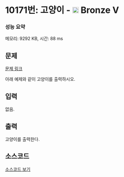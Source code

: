 # 10171번: 고양이 - <img src="https://static.solved.ac/tier_small/1.svg" style="height:20px" /> Bronze V

<!-- performance -->
### 성능 요약
메모리: 9292 KB, 시간: 88 ms
<!-- end -->

## 문제

[문제 링크](https://boj.kr/10171)

<p>아래 예제와 같이 고양이를 출력하시오.</p>

## 입력

<p>없음.</p>

## 출력

<p>고양이를 출력한다.</p>

## 소스코드

[소스코드 보기](고양이.js)